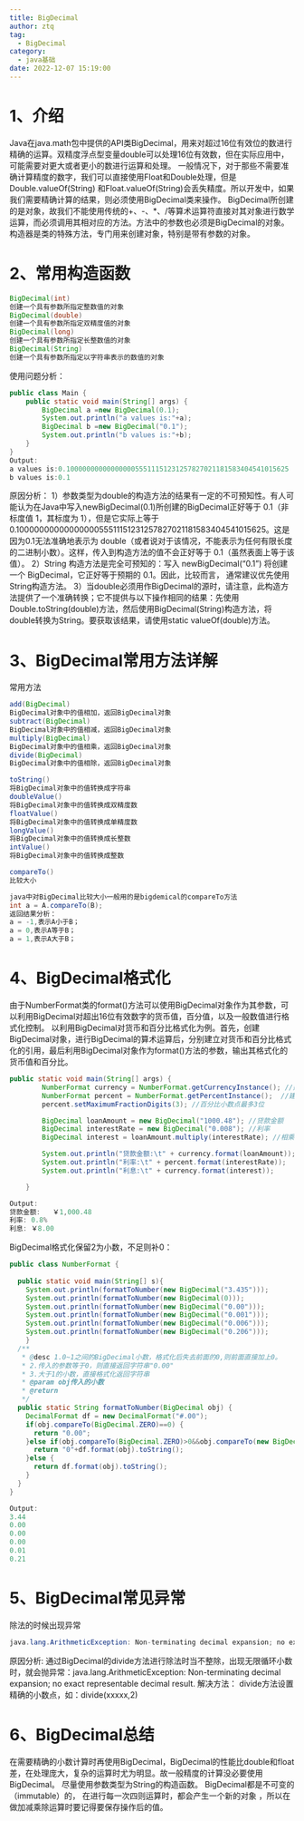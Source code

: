 ```yaml
---
title: BigDecimal
author: ztq
tag:
  - BigDecimal
category:
  - java基础
date: 2022-12-07 15:19:00
---
```

# 1、介绍
Java在java.math包中提供的API类BigDecimal，用来对超过16位有效位的数进行精确的运算。双精度浮点型变量double可以处理16位有效数，但在实际应用中，可能需要对更大或者更小的数进行运算和处理。
一般情况下，对于那些不需要准确计算精度的数字，我们可以直接使用Float和Double处理，但是Double.valueOf(String) 和Float.valueOf(String)会丢失精度。所以开发中，如果我们需要精确计算的结果，则必须使用BigDecimal类来操作。
BigDecimal所创建的是对象，故我们不能使用传统的+、-、*、/等算术运算符直接对其对象进行数学运算，而必须调用其相对应的方法。方法中的参数也必须是BigDecimal的对象。构造器是类的特殊方法，专门用来创建对象，特别是带有参数的对象。
# 2、常用构造函数
```java
BigDecimal(int)
创建一个具有参数所指定整数值的对象
BigDecimal(double)
创建一个具有参数所指定双精度值的对象
BigDecimal(long)
创建一个具有参数所指定长整数值的对象
BigDecimal(String)
创建一个具有参数所指定以字符串表示的数值的对象
```
使用问题分析：
```java
public class Main {
    public static void main(String[] args) {
        BigDecimal a =new BigDecimal(0.1);
        System.out.println("a values is:"+a);
        BigDecimal b =new BigDecimal("0.1");
        System.out.println("b values is:"+b);
    }
}
Output:
a values is:0.1000000000000000055511151231257827021181583404541015625
b values is:0.1
```
原因分析：
1）参数类型为double的构造方法的结果有一定的不可预知性。有人可能认为在Java中写入newBigDecimal(0.1)所创建的BigDecimal正好等于 0.1（非标度值 1，其标度为 1），但是它实际上等于0.1000000000000000055511151231257827021181583404541015625。这是因为0.1无法准确地表示为 double（或者说对于该情况，不能表示为任何有限长度的二进制小数）。这样，传入到构造方法的值不会正好等于 0.1（虽然表面上等于该值）。
2）String 构造方法是完全可预知的：写入 newBigDecimal(“0.1”) 将创建一个 BigDecimal，它正好等于预期的 0.1。因此，比较而言， 通常建议优先使用String构造方法。
3）当double必须用作BigDecimal的源时，请注意，此构造方法提供了一个准确转换；它不提供与以下操作相同的结果：先使用Double.toString(double)方法，然后使用BigDecimal(String)构造方法，将double转换为String。要获取该结果，请使用static valueOf(double)方法。
# 3、BigDecimal常用方法详解
常用方法
```java
add(BigDecimal)
BigDecimal对象中的值相加，返回BigDecimal对象
subtract(BigDecimal)
BigDecimal对象中的值相减，返回BigDecimal对象
multiply(BigDecimal)
BigDecimal对象中的值相乘，返回BigDecimal对象
divide(BigDecimal)
BigDecimal对象中的值相除，返回BigDecimal对象

toString()
将BigDecimal对象中的值转换成字符串
doubleValue()
将BigDecimal对象中的值转换成双精度数
floatValue()
将BigDecimal对象中的值转换成单精度数
longValue()
将BigDecimal对象中的值转换成长整数
intValue()
将BigDecimal对象中的值转换成整数

compareTo()
比较大小
```
```java
java中对BigDecimal比较大小一般用的是bigdemical的compareTo方法
int a = A.compareTo(B);
返回结果分析：
a = -1,表示A小于B；
a = 0,表示A等于B；
a = 1,表示A大于B；
```
# 4、BigDecimal格式化
由于NumberFormat类的format()方法可以使用BigDecimal对象作为其参数，可以利用BigDecimal对超出16位有效数字的货币值，百分值，以及一般数值进行格式化控制。
以利用BigDecimal对货币和百分比格式化为例。首先，创建BigDecimal对象，进行BigDecimal的算术运算后，分别建立对货币和百分比格式化的引用，最后利用BigDecimal对象作为format()方法的参数，输出其格式化的货币值和百分比。
```java
public static void main(String[] args) {
        NumberFormat currency = NumberFormat.getCurrencyInstance(); //建立货币格式化引用
        NumberFormat percent = NumberFormat.getPercentInstance();  //建立百分比格式化引用
        percent.setMaximumFractionDigits(3); //百分比小数点最多3位

        BigDecimal loanAmount = new BigDecimal("1000.48"); //贷款金额
        BigDecimal interestRate = new BigDecimal("0.008"); //利率
        BigDecimal interest = loanAmount.multiply(interestRate); //相乘

        System.out.println("贷款金额:\t" + currency.format(loanAmount));
        System.out.println("利率:\t" + percent.format(interestRate));
        System.out.println("利息:\t" + currency.format(interest));

    }

Output:
贷款金额:	￥1,000.48
利率:	0.8%
利息:	￥8.00
```

BigDecimal格式化保留2为小数，不足则补0：
```java
public class NumberFormat {
  
  public static void main(String[] s){
    System.out.println(formatToNumber(new BigDecimal("3.435")));
    System.out.println(formatToNumber(new BigDecimal(0)));
    System.out.println(formatToNumber(new BigDecimal("0.00")));
    System.out.println(formatToNumber(new BigDecimal("0.001")));
    System.out.println(formatToNumber(new BigDecimal("0.006")));
    System.out.println(formatToNumber(new BigDecimal("0.206")));
    }
  /**
   * @desc 1.0~1之间的BigDecimal小数，格式化后失去前面的0,则前面直接加上0。
   * 2.传入的参数等于0，则直接返回字符串"0.00"
   * 3.大于1的小数，直接格式化返回字符串
   * @param obj传入的小数
   * @return
   */
  public static String formatToNumber(BigDecimal obj) {
    DecimalFormat df = new DecimalFormat("#.00");
    if(obj.compareTo(BigDecimal.ZERO)==0) {
      return "0.00";
    }else if(obj.compareTo(BigDecimal.ZERO)>0&&obj.compareTo(new BigDecimal(1))<0){
      return "0"+df.format(obj).toString();
    }else {
      return df.format(obj).toString();
    }
  }
}

Output:
3.44
0.00
0.00
0.00
0.01
0.21
```
# 5、BigDecimal常见异常
除法的时候出现异常
```java
java.lang.ArithmeticException: Non-terminating decimal expansion; no exact representable decimal result
```
原因分析:
通过BigDecimal的divide方法进行除法时当不整除，出现无限循环小数时，就会抛异常：java.lang.ArithmeticException: Non-terminating decimal expansion; no exact representable decimal result.
解决方法：
divide方法设置精确的小数点，如：divide(xxxxx,2)

# 6、BigDecimal总结
在需要精确的小数计算时再使用BigDecimal，BigDecimal的性能比double和float差，在处理庞大，复杂的运算时尤为明显。故一般精度的计算没必要使用BigDecimal。
尽量使用参数类型为String的构造函数。
BigDecimal都是不可变的（immutable）的， 在进行每一次四则运算时，都会产生一个新的对象 ，所以在做加减乘除运算时要记得要保存操作后的值。